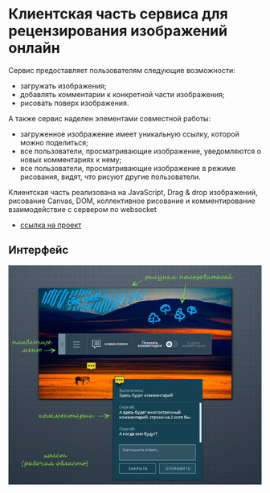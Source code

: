 Клиентская часть сервиса для рецензирования изображений онлайн
===

Сервис предоставляет пользователям следующие возможности:
+ загружать изображения;
+ добавлять комментарии к конкретной части изображения;
+ рисовать поверх изображения.

А также сервис наделен элементами совместной работы:
+ загруженное изображение имеет уникальную ссылку, которой можно поделиться;
+ все пользователи, просматривающие изображение, уведомляются о новых комментариях к нему;
+ все пользователи, просматривающие изображение в режиме рисования, видят, что рисуют другие пользователи.

Клиентская часть реализована на JavaScript, Drag & drop изображений, рисование Canvas, DOM, коллективное рисование и комментирование взаимодействие с сервером по websocket

+ [ссылка на проект](natalia-realtime-image-collab.herokuapp.com)

## Интерфейс

![Компоненты](public/images/components.jpg)







































